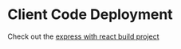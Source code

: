 # Client Code Deployment

Check out the [express with react build project](https://github.com/info-441-sp22/express-with-react-build)
